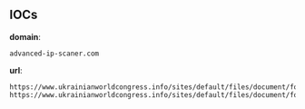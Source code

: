 
## IOCs

__domain__:

```text
advanced-ip-scaner.com
```
__url__:

```text
https://www.ukrainianworldcongress.info/sites/default/files/document/forms/2023/overview
https://www.ukrainianworldcongress.info/sites/default/files/document/forms/2023/letter
```